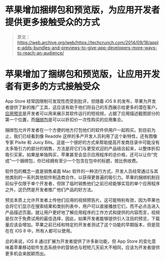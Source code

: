 # 苹果增加捆绑包和预览版，为应用开发者提供更多接触受众的方式 

> 原文：<https://web.archive.org/web/https://techcrunch.com/2014/09/18/apple-adds-bundles-and-previews-to-give-app-developers-more-ways-to-reach-an-audience/>

# 苹果增加了捆绑包和预览版，让应用开发者有更多的方式接触受众

App Store 经常因限制可发现性而受到批评，但随着 iOS 8 的发布，苹果为开发者提供了新的推广工具，这应该有助于他们将自己的东西展示给更多的潜在客户。[应用预览](https://web.archive.org/web/20221007031559/https://developer.apple.com/app-store/app-previews/)是开发者可以用来展示其软件运行的短视频，占据了应用描述截图部分的第一个位置，而[捆绑包](https://web.archive.org/web/20221007031559/https://developer.apple.com/app-store/app-bundles/)是可以以折扣价一次性购买的应用集合。

捆绑包允许开发者在一个方便的地方打包他们的软件供用户一起购买。到目前为止，我们已经看到像 Readdle 这样的多产开发人员利用了这个新特性，还有图像专家 Pixite 和 Juicy Bits。这是一个很好的方式来帮助提高开发商目录中可能没有太多吸引力的部分的销售，方法是将它们与更受欢迎的产品结合起来，以整体折扣吸引买家。如果是单独购买，苹果甚至会显示应用程序的总价格，还可以让你“完成”一个捆绑包，你已经拥有至少一个包含在包中的标题，按比例收费。

软件包的概念一直是销售桌面 Mac 软件的一种流行方式，开发人员经常通过与其他类别的一系列其他软件制造商合作，以获得更普遍的吸引力。苹果的捆绑机制目前似乎仅限于单个开发者，但除了临时销售他们之前已经能够实现的单个应用程序之外，这仍然是开发者推广他们产品的好方法。

预览本质上允许开发者上传他们应用的视频预告片。这可能特别有效，因为苹果也会将它们显示在搜索结果和类别列表中，用户可以直接播放它们，而不必点击进入产品描述页面。就让用户更好地了解应用程序的工作方式和提供的内容而言，视频是仅次于免费试用的最佳选择，因此，如果开发者能够提供引人注目的预览，下载量应该会增加。苹果之前已经和特定的开发者测试了这个功能的早期版本，但是现在在 iOS 8 中，所有人都可以使用。

总的来说，iOS 8 通过扩展为开发者提供了许多新功能，但 App Store 的变化意味着苹果移动软件生态系统中的营销也与短短几天前大不相同，应该为开发者提供更多机会来脱颖而出。